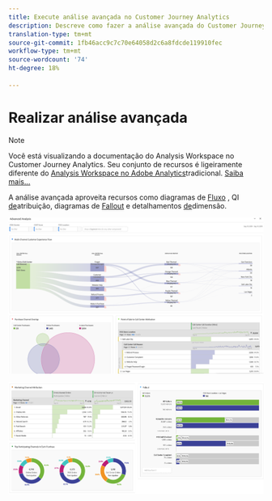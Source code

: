```yaml
---
title: Execute análise avançada no Customer Journey Analytics
description: Descreve como fazer a análise avançada do Customer Journey Analytics no Workspace.
translation-type: tm+mt
source-git-commit: 1fb46acc9c7c70e64058d2c6a8fdcde119910fec
workflow-type: tm+mt
source-wordcount: '74'
ht-degree: 18%

---
```



# Realizar análise avançada

>[!NOTE]
>
>Você está visualizando a documentação do Analysis Workspace no Customer Journey Analytics. Seu conjunto de recursos é ligeiramente diferente do [Analysis Workspace no Adobe Analytics](https://docs.adobe.com/content/help/pt-BR/analytics/analyze/analysis-workspace/home.html)tradicional. [Saiba mais...](/help/getting-started/cja-aa.md)

A análise avançada aproveita recursos como diagramas de [Fluxo](/help/analysis-workspace/visualizations/c-flow/flow.md) , QI [de](/help/analysis-workspace/attribution/overview.md)atribuição, diagramas de [Fallout](/help/analysis-workspace/visualizations/fallout/fallout-flow.md) e detalhamentos [de](/help/components/dimensions/t-breakdown-fa.md)dimensão.

![Captura de tela 1 do espaço de trabalho](assets/cja-adv-analysis1.png)

![Captura de tela 2 da área de trabalho](assets/cja-adv-analysis2.png)
